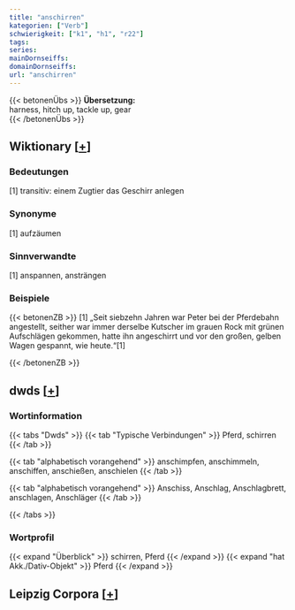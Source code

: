 ```yaml
---
title: "anschirren"
kategorien: ["Verb"]
schwierigkeit: ["k1", "h1", "r22"]
tags:
series:
mainDornseiffs:
domainDornseiffs:
url: "anschirren"
---
```


{{< betonenÜbs >}}
**Übersetzung:**  
harness, hitch up, tackle up, gear  
{{< /betonenÜbs >}}

## Wiktionary [[+](https://de.wiktionary.org/wiki/anschirren)]

### Bedeutungen
[1] transitiv: einem Zugtier das Geschirr anlegen  

### Synonyme
[1] aufzäumen  

### Sinnverwandte
[1] anspannen, ansträngen  

### Beispiele
{{< betonenZB >}}
[1] „Seit siebzehn Jahren war Peter bei der Pferdebahn angestellt, seither war immer derselbe Kutscher im grauen Rock mit grünen Aufschlägen gekommen, hatte ihn angeschirrt und vor den großen, gelben Wagen gespannt, wie heute.“[1]  

{{< /betonenZB >}}


## dwds [[+](https://www.dwds.de/wb/anschirren)]

### Wortinformation
{{< tabs "Dwds" >}}
{{< tab "Typische Verbindungen" >}}
Pferd, schirren
{{< /tab >}}

{{< tab "alphabetisch vorangehend" >}}
anschimpfen, anschimmeln, anschiffen, anschießen, anschielen
{{< /tab >}}

{{< tab "alphabetisch vorangehend" >}}
Anschiss, Anschlag, Anschlagbrett, anschlagen, Anschläger
{{< /tab >}}

{{< /tabs >}}

### Wortprofil
{{< expand "Überblick" >}} schirren, Pferd {{< /expand >}}
{{< expand "hat Akk./Dativ-Objekt" >}} Pferd {{< /expand >}}

## Leipzig Corpora [[+](https://corpora.uni-leipzig.de/en/res?word=anschirren&corpusId=deu_newscrawl-public_2018)]

